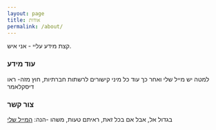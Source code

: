 ```yaml
---
layout: page
title: אודות
permalink: /about/
---
```


קצת מידע עליי - אני איש.

### עוד מידע

למטה יש מייל שלי ואחר כך עוד כל מיני קישורים לרשתות חברתיות, חוץ מזה-  ראו דיסקלאמר
### צור קשר

בגדול אל, אבל אם בכל זאת, ראיתם טעות, משהו -הנה:
[המייל שלי](mailto:ehejedi@djediism.co.nr)
